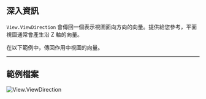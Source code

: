 ## 深入資訊
`View.ViewDirection` 會傳回一個表示視圖面向方向的向量。提供給您參考，平面視圖通常會產生沿 Z 軸的向量。

在以下範例中，傳回作用中視圖的向量。
___
## 範例檔案

![View.ViewDirection](./Revit.Elements.Views.View.ViewDirection_img.jpg)
